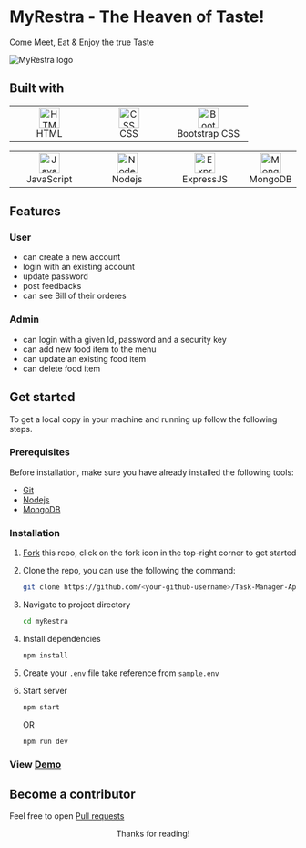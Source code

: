 # MyRestra - The Heaven of Taste! 

Come Meet, Eat & Enjoy the true Taste

![MyRestra logo](client/public/images/preview.jpg)

## Built with
<table>
 	<tbody>
 		<tr>
 			<td align="Center" width="30%">
 				<a href="https://developer.mozilla.org/en-US/docs/Web/HTML" target="_blank" rel="noreferrer">
 					<img src="https://raw.githubusercontent.com/danielcranney/readme-generator/main/public/icons/skills/html5-colored.svg" width="36" height="36" alt="HTML">
 				</a> <br> HTML
 			</td>
 			<td align="Center" width="30%">
 				<a href="https://developer.mozilla.org/en-US/docs/Web/CSS" target="_blank" rel="noreferrer">
 					<img src="https://raw.githubusercontent.com/danielcranney/readme-generator/main/public/icons/skills/css3-colored.svg" width="36" height="36" alt="CSS">
 				</a> <br> CSS
 			</td>
 			<td align="Center" width="30%">
 				<a href="https://getbootstrap.com" target="_blank" rel="noreferrer">
 					<img src="https://raw.githubusercontent.com/danielcranney/readme-generator/main/public/icons/skills/bootstrap-colored.svg" width="36" height="36" alt="Bootstrap CSS">
 				</a> <br> Bootstrap CSS
 			</td>
 		</tr>
 	</tbody>
 </table>
 <table>
 	<tbody>
 		<tr>
 			<td align="Center" width="30%">
 				<a href="https://developer.mozilla.org/en-US/docs/Web/JavaScript" target="_blank" rel="noreferrer">
 					<img src="https://raw.githubusercontent.com/danielcranney/readme-generator/main/public/icons/skills/javascript-colored.svg" width="36" height="36" alt="JavaScript">
 				</a> <br> JavaScript
 			</td>
 			<td align="Center" width="30%">
 				<a href="https://nodejs.org/en/" target="_blank" rel="noreferrer">
 					<img src="https://raw.githubusercontent.com/danielcranney/readme-generator/main/public/icons/skills/nodejs-colored.svg" width="36" height="36" alt="Nodejs">
 				</a> <br> Nodejs
 			</td>
 			<td align="Center" width="30%">
 				<a href="https://expressjs.com" target="_blank" rel="noreferrer">
 					<img src="https://raw.githubusercontent.com/danielcranney/readme-generator/main/public/icons/skills/express-colored.svg" width="36" height="36" alt="ExpressJS">
 				</a> <br> ExpressJS
 			</td>
 			<td align="Center" width="30%">
 				<a href="https://mongodb.com" target="_blank" rel="noreferrer">
 					<img src="https://raw.githubusercontent.com/danielcranney/readme-generator/main/public/icons/skills/mongodb-colored.svg" width="36" height="36" alt="MongoDB">
 				</a> <br> MongoDB
 			</td>
 		</tr>
 	</tbody>
 </table>

## Features

### User
- can create a new account
- login with an existing account
- update password
- post feedbacks
- can see Bill of their orderes

### Admin
- can login with a given Id, password and a security key
- can add new food item to the menu
- can update an existing food item
- can delete food item

## Get started

To get a local copy in your machine and running up follow the following steps.

 ### Prerequisites

 Before installation, make sure you have already installed the following tools: 

 - [Git](https://git-scm.com/downloads)
 - [Nodejs](https://nodejs.org/en/download/)
 - [MongoDB](https://mongodb.com/download/)

 ### Installation 

 1. [Fork](https://github.com/rupali-codes/myRestra/fork) this repo, click on the fork icon in the top-right corner to get started

 2. Clone the repo, you can use the following the command: 
 	 ```bash
     git clone https://github.com/<your-github-username>/Task-Manager-Api
     ```

 3. Navigate to project directory
 	```bash
    cd myRestra
    ```

 4. Install dependencies
 	```bash
    npm install
    ```

 5. Create your `.env` file take reference from `sample.env`

 6. Start server 
 	```bash
    npm start
    ```

    OR
   
    ```bash
    npm run dev
    ```
    
### View [Demo](https://its-myrestra-web.herokuapp.com)

## Become a contributor

Feel free to open [Pull requests](https://docs.github.com/about-pull-requests)

<p align="center">
	Thanks for reading!
</p>
